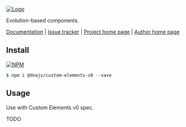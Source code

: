 [![Logo](https://cdn.rawgit.com/Chialab/dna/master/logo.svg)](http://dna.chialab.io)

Evolution-based components.

[Documentation](http://dna.chialab.io/docs) | [Issue tracker](https://github.com/Chialab/dna/issues) | [Project home page](http://dna.chialab.io) | [Author home page](http://www.chialab.it)

## Install

[![NPM](https://img.shields.io/npm/v/@dnajs/custom-elements-v0.svg)](https://www.npmjs.com/package/@dnajs/custom-elements-v0)
```
$ npm i @dnajs/custom-elements-v0 --save
```

## Usage

Use with Custom Elements v0 spec.

TODO

